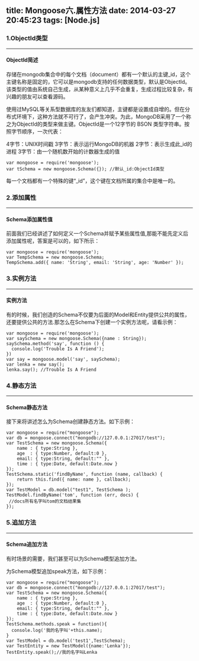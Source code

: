 title: Mongoose六.属性方法
date: 2014-03-27 20:45:23
tags: [Node.js]
---

### 1.ObjectId类型
---
#### ObjectId简述
存储在mongodb集合中的每个文档（document）都有一个默认的主键_id，这个主键名称是固定的，它可以是mongodb支持的任何数据类型，默认是ObjectId。该类型的值由系统自己生成，从某种意义上几乎不会重复，生成过程比较复杂，有兴趣的朋友可以查看源码。

使用过MySQL等关系型数据库的友友们都知道，主键都是设置成自增的。但在分布式环境下，这种方法就不可行了，会产生冲突。为此，MongoDB采用了一个称之为ObjectId的类型来做主键。ObjectId是一个12字节的 BSON 类型字符串。按照字节顺序，一次代表：

4字节：UNIX时间戳
3字节：表示运行MongoDB的机器
2字节：表示生成此_id的进程
3字节：由一个随机数开始的计数器生成的值
```
var mongoose = require('mongoose');
var tSchema = new mongoose.Schema({}); //默认_id:ObjectId类型
```
每一个文档都有一个特殊的键“_id”，这个键在文档所属的集合中是唯一的。

### 2.添加属性
---
#### Schema添加属性值
前面我们已经讲述了如何定义一个Schema并赋予某些属性值,那能不能先定义后添加属性呢，答案是可以的，如下所示：
```
var mongoose = require('mongoose');
var TempSchema = new mongoose.Schema;
TempSchema.add({ name: 'String', email: 'String', age: 'Number' });
```
### 3.实例方法
---
#### 实例方法
有的时候，我们创造的Schema不仅要为后面的Model和Entity提供公共的属性，还要提供公共的方法.那怎么在Schema下创建一个实例方法呢，请看示例：
```
var mongoose = require('mongoose');
var saySchema = new mongoose.Schema({name : String});
saySchema.method('say', function () {
  console.log('Trouble Is A Friend');
})
var say = mongoose.model('say', saySchema);
var lenka = new say();
lenka.say(); //Trouble Is A Friend
```

### 4.静态方法
---
#### Schema静态方法
接下来将讲述怎么为Schema创建静态方法。如下示例：
```
var mongoose = require("mongoose");
var db = mongoose.connect("mongodb://127.0.0.1:27017/test"); 
var TestSchema = new mongoose.Schema({
    name : { type:String },
    age  : { type:Number, default:0 },
    email: { type:String, default:"" },
    time : { type:Date, default:Date.now }
});
TestSchema.static('findByName', function (name, callback) {
    return this.find({ name: name }, callback);
});
var TestModel = db.model("test1", TestSchema );
TestModel.findByName('tom', function (err, docs) {
 //docs所有名字叫tom的文档结果集
});
```
### 5.追加方法
---
#### Schema追加方法
有时场景的需要，我们甚至可以为Schema模型追加方法。

为Schema模型追加speak方法，如下示例：
```
var mongoose = require("mongoose");
var db = mongoose.connect("mongodb://127.0.0.1:27017/test");
var TestSchema = new mongoose.Schema({
    name : { type:String },
    age  : { type:Number, default:0 },
    email: { type:String, default:"" },
    time : { type:Date, default:Date.now }
});
TestSchema.methods.speak = function(){
  console.log('我的名字叫'+this.name);
}
var TestModel = db.model('test1',TestSchema);
var TestEntity = new TestModel({name:'Lenka'});
TestEntity.speak();//我的名字叫Lenka
```